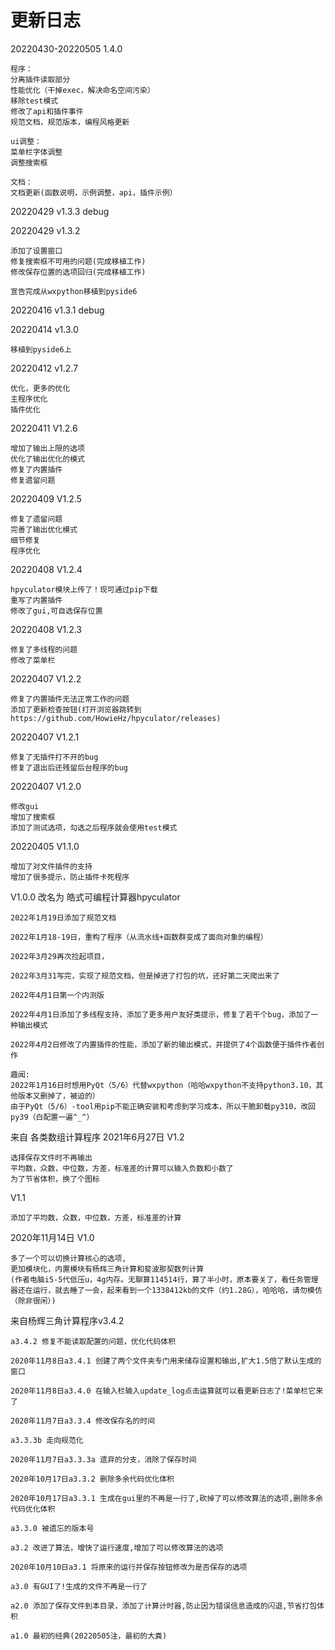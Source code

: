 更新日志
====================================

20220430-20220505
1.4.0

    程序：
    分离插件读取部分
    性能优化（干掉exec，解决命名空间污染）
    移除test模式
    修改了api和插件事件
    规范文档，规范版本，编程风格更新
    
    ui调整：
    菜单栏字体调整
    调整搜索框
    
    文档：
    文档更新(函数说明，示例调整，api，插件示例）

20220429
v1.3.3
debug

20220429
v1.3.2

    添加了设置窗口
    修复搜索框不可用的问题(完成移植工作)
    修改保存位置的选项回归(完成移植工作)
    
    宣告完成从wxpython移植到pyside6

20220416
v1.3.1
debug

20220414
v1.3.0

    移植到pyside6上

20220412
v1.2.7

    优化，更多的优化
    主程序优化
    插件优化

20220411
V1.2.6

    增加了输出上限的选项
    优化了输出优化的模式
    修复了内置插件
    修复遗留问题

20220409
V1.2.5

    修复了遗留问题
    完善了输出优化模式
    细节修复
    程序优化

20220408
V1.2.4

    hpyculator模块上传了！现可通过pip下载
    重写了内置插件
    修改了gui,可自选保存位置

20220408
V1.2.3

    修复了多线程的问题
    修改了菜单栏

20220407
V1.2.2

    修复了内置插件无法正常工作的问题
    添加了更新检查按钮(打开浏览器跳转到https://github.com/HowieHz/hpyculator/releases)

20220407
V1.2.1

    修复了无插件打不开的bug
    修复了退出后还残留后台程序的bug

20220407
V1.2.0

    修改gui
    增加了搜索框
    添加了测试选项，勾选之后程序就会使用test模式

20220405
V1.1.0

    增加了对文件插件的支持
    增加了很多提示，防止插件卡死程序

V1.0.0
改名为
皓式可编程计算器hpyculator
    
    2022年1月19日添加了规范文档
    
    2022年1月18-19日，重构了程序（从流水线+函数群变成了面向对象的编程）
    
    2022年3月29再次捡起项目，
    
    2022年3月31写完，实现了规范文档，但是掉进了打包的坑，还好第二天爬出来了
    
    2022年4月1日第一个内测版
    
    2022年4月1日添加了多线程支持，添加了更多用户友好类提示，修复了若干个bug，添加了一种输出模式
    
    2022年4月2日修改了内置插件的性能，添加了新的输出模式，并提供了4个函数便于插件作者创作

    趣闻:
    2022年1月16日时想用PyQt（5/6）代替wxpython（哈哈wxpython不支持python3.10，其他版本又删掉了，被迫的）
    由于PyQt（5/6）-tool用pip不能正确安装和考虑到学习成本，所以干脆卸载py310，改回py39（白配置一遍^_^）

来自 各类数组计算程序
2021年6月27日
V1.2

    选择保存文件时不再输出
    平均数，众数，中位数，方差，标准差的计算可以输入负数和小数了
    为了节省体积，换了个图标

V1.1

    添加了平均数，众数，中位数，方差，标准差的计算

2020年11月14日
V1.0

    多了一个可以切换计算核心的选项,
    更加模块化，内置模块有杨辉三角计算和斐波那契数列计算
    (作者电脑i5-5代低压u，4g内存。无聊算114514行，算了半小时，原本要关了，看任务管理器还在运行，就去睡了一会，起来看到一个1338412kb的文件（约1.28G），哈哈哈，请勿模仿（除非很闲）)



来自杨辉三角计算程序v3.4.2

    a3.4.2 修复不能读取配置的问题，优化代码体积
    
    2020年11月8日a3.4.1 创建了两个文件夹专门用来储存设置和输出,扩大1.5倍了默认生成的窗口
    
    2020年11月8日a3.4.0 在输入栏输入update_log点击运算就可以看更新日志了!菜单栏它来了
    
    2020年11月7日a3.3.4 修改保存名的时间
    
    a3.3.3b 走向规范化
    
    2020年11月7日a3.3.3a 遗弃的分支，消除了保存时间
    
    2020年10月17日a3.3.2 删除多余代码优化体积
    
    2020年10月17日a3.3.1 生成在gui里的不再是一行了,砍掉了可以修改算法的选项,删除多余代码优化体积
    
    a3.3.0 被遗忘的版本号
    
    a3.2 改进了算法，增快了运行速度,增加了可以修改算法的选项
    
    2020年10月10日a3.1 将原来的运行并保存按钮修改为是否保存的选项
    
    a3.0 有GUI了!生成的文件不再是一行了
    
    a2.0 添加了保存文件到本目录，添加了计算计时器,防止因为错误信息造成的闪退,节省打包体积
    
    a1.0 最初的经典(20220505注，最初的大粪)